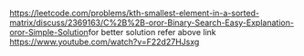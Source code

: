 https://leetcode.com/problems/kth-smallest-element-in-a-sorted-matrix/discuss/2369163/C%2B%2B-oror-Binary-Search-Easy-Explanation-oror-Simple-Solution
​
for better solution refer above link
​
https://www.youtube.com/watch?v=F22d27HJsxg
